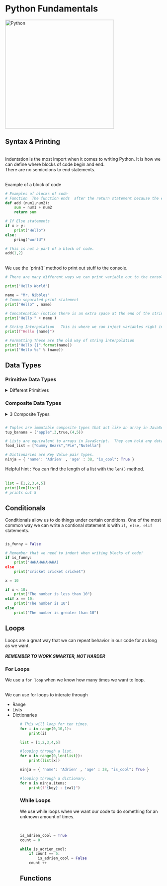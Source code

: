 # Python Fundamentals

<img src="https://github.com/adion81/python_lectures/blob/master/assets/python.png" alt="Python" width="350px" > 


## Syntax & Printing
<br>
Indentation is the most import when it comes to writing Python.  It is how we can define where blocks of code begin and end.<br>
There are no semicolons to end statements.<br>
<br>

Example of a block of code
```py
# Examples of blocks of code
# Function  The function ends  after the return statement because the endentation stops on that line.
def add (num1,num2):
    sum = num1 + num2
    return sum

# If Else statements
if x > y:
    print("Hello")
else:
    pring("world")

# this is not a part of a block of code.
add(1,2)
```
<br>
We use the `print()` method to print out stuff to the console.


```py
# There are many different ways we can print variable out to the console.

print("Hello World")

name = "Mr. Nibbles"
# Comma separated print statement
print("Hello" , name)

# Concatenation (notice there is an extra space at the end of the string)
print("Hello " + name )

# String Interpolation   This is where we can inject variables right into the string.
print(f"Hello {name}")

# Formatting These are the old way of string interpolation
print("Hello {}".format(name))
print("Hello %s" % (name))
```

## Data Types

### Primitive Data Types

<details>
    <summary>Different Primitives</summary>
    <ol>
        <li>Boolean</li>
        <li>Number</li>
        <li>Floats</li>
        <li>String</li>
    </ol>

    ```py

    # Boolean is a binary type that is either True or False.
    is_Cool = True

    # Numbers can sometimes be called integers.
    num = 10

    # Floats are numbers with decimal places.
    pi = 3.14

    # Strings are a series of alphanumeric characters.
    name = "Benny Bob"

    ```
</details>


### Composite Data Types

<details>
    <summary>3 Composite Types</summary>
    <ol>
        <li>Tuples</li>
        <li>Lists</li>
        <li>Dictionaries</li>
    </ol>

</details>

```py

# Tuples are immutable composite types that act like an array in JavaScript.  But you can't reassign the values.
tup_banana = ("apple",3,true,(4,5))

# Lists are equivalent to arrays in JavaScript.  They can hold any data type you want.
food_list = ["Gummy Bears","Pie","Nutella"]

# Dictionaries are Key Value pair types.
ninja = { 'name': 'Adrien' , 'age' : 38, "is_cool": True }

```

Helpful hint : You can find the length of a list with the `len()` method.<br>
<br>

```py
list = [1,2,3,4,5]
print(len(list))
# prints out 5

```

## Conditionals

Conditionals allow us to do things under certain conditions.  One of the most common way we can write a contional statement is with  `if, else, elif` statements.

```py

is_funny = False

# Remember that we need to indent when writing blocks of code!
if is_funny:
    print("HAHAHAHAHAHA)
else
    print("cricket cricket cricket")

x = 10

if x < 10:
    print("The number is less than 10")
elif x == 10:
    print("The number is 10")
else
    print("The number is greater than 10")

```

## Loops

Loops are a great way that we can repeat behavior in our code for as long as we want.<br>
<br>
***REMEMBER TO WORK SMARTER, NOT HARDER***
<br>

### For Loops

We use a `for loop` when we know how many times we want to loop.<br>
<br>

We can use for loops to interate through

<ul>
 <li>Range</li>
 <li>Lists</li>
 <li>Dictionaries</li>
<ul>

```py
# This will loop for ten times.
for i in range(0,10,1):
    print(i)

list = [1,2,3,4,5]

#looping through a list.
for x in range(0,len(list)):
    print(list[x])

ninja = { 'name': 'Adrien' , 'age' : 38, "is_cool": True }

#looping through a dictionary.
for n in ninja.items:
    print(f"{key} : {val}")

```

### While Loops

We use while loops when we want our code to do something for an unknown amount of times.<br>
<br>

```py

is_adrien_cool = True
count = 0

while is_adrien_cool:
    if count == 5:
        is_adrien_cool = False
    count ++

```

## Functions

